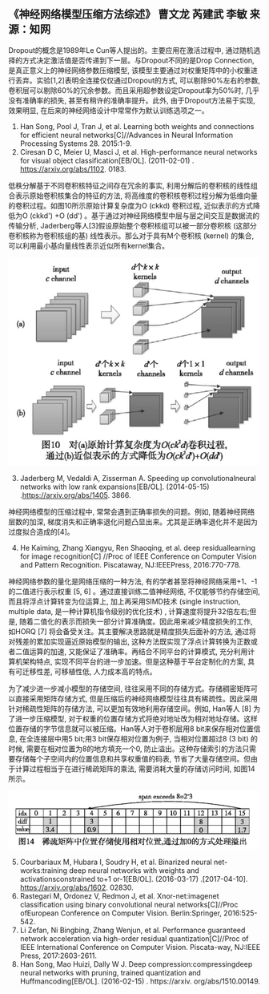## 《神经网络模型压缩方法综述》 曹文龙 芮建武 李敏 来源：知网

Dropout的概念是1989年Le Cun等人提出的。主要应用在激活过程中, 通过随机选择的方式决定激活值是否传递到下一层。与Dropout不同的是Drop Connection, 是真正意义上的神经网络参数压缩模型, 该模型主要通过对权重矩阵中的小权重进行丢弃。实验[1,2]表明全连接仅仅通过Dropout的方式, 可以剔除90%左右的参数, 卷积层可以剔除60%的冗余参数。而且采用超参数设定Dropout率为50%时, 几乎没有准确率的损失, 甚至有稍许的准确率提升。此外, 由于Dropout方法易于实现, 效果明显, 在后来的神经网络设计中常常作为默认训练选项之一。

1. Han Song, Pool J, Tran J, et al. Learning both weights and connections for efficient neural networks[C]//Advances in Neural Information Processing Systems 28. 2015:1-9.
2. Ciresan D C, Meier U, Masci J, et al. High-performance neural networks for visual object classification[EB/OL]. (2011-02-01) . https://arxiv.org/abs/1102. 0183.

低秩分解基于不同卷积核特征之间存在冗余的事实, 利用分解后的卷积核的线性组合表示原始卷积核集合的特征的方法, 将高维度的卷积核卷积过程分解为低维向量的卷积过程。如图10所示原始计算复杂度为O (ckkd) 卷积过程, 近似表示的方式降低为O (ckkd') +O (dd') 。基于通过对神经网络模型中层与层之间交互是数据流的传输分析, Jaderberg等人[3]假设原始整个卷积核组可以被一部分卷积核 (这部分卷积核称为卷积核组的基) 线性表示。那么对于具有M个卷积核 (kernel) 的集合, 可以利用最小基向量线性表示近似所有kernel集合。

![](./image/01.png)

3. Jaderberg M, Vedaldi A, Zisserman A. Speeding up convolutionalneural networks with low rank expansions[EB/OL]. (2014-05-15) .https://arxiv.org/abs/1405. 3866.

神经网络模型的压缩过程中, 常常会遇到正确率损失的问题。例如, 随着神经网络层数的加深, 梯度消失和正确率退化问题凸显出来。尤其是正确率退化并不是因为过度拟合造成的[4]。

4. He Kaiming, Zhang Xiangyu, Ren Shaoqing, et al. deep residuallearning for image recognition[C] //Proc of IEEE Conference on Computer Vision and Pattern Recognition. Piscataway, NJ:IEEEPress, 2016:770-778.

神经网络参数的量化是网络压缩的一种方法, 有的学者甚至将神经网络采用+1、-1的二值进行表示权重 [5, 6] 。通过直接训练二值神经网络, 不仅能够节约存储空间, 而且将浮点计算转变为位运算上, 加上再采用SIMD技术 (single instruction, multiple data, 是一种计算机指令级别的优化技术) , 计算速度将提升32倍左右;但是, 随着二值化的表示而损失一部分计算准确度。因此用来减少精度损失的工作, 如HORQ [7] 将会备受关注。其主要解决思路就是精度损失后面补的方法, 通过将对残差的累加实现逼近原始模型的输出, 这种方法既实现了浮点计算转换为正数或者二值运算的加速, 又能保证了准确率。再结合不同平台的计算模式, 充分利用计算机架构特点, 实现不同平台的进一步加速。但是这种基于平台定制化的方案, 具有可迁移性差, 可移植性低, 人力成本高的特点。

为了减少进一步减小模型的存储空间, 往往采用不同的存储方式。存储稠密矩阵可以直接采用矩阵存储方式, 但是压缩后的神经网络模型往往具有稀疏性。因此采用针对稀疏性矩阵的存储方法, 可以更加有效地利用存储空间。例如, Han等人 [8] 为了进一步压缩模型, 对于权重的位置存储方式将绝对地址改为相对地址存储。这样位置存储的字节信息就可以被压缩。Han等人对于卷积层用8 bit来保存相对位置信息, 在全连接层中用5 bit;用3 bit保存相对位置为例子, 当相对位置超过8 (3 bit) 的时候, 需要在相对位置为8的地方填充一个0, 防止溢出。这种存储索引的方法只需要存储每个子空间内的位置信息和共享权重值的码表, 节省了大量存储空间。但由于计算过程相当于在进行稀疏矩阵的乘法, 需要消耗大量的存储访问时间, 如图14所示。

![](./image/02.png)

5. Courbariaux M, Hubara I, Soudry H, et al. Binarized neural net-works:training deep neural networks with weights and activationsconstrained to+1 or-1[EB/OL]. (2016-03-17) .[2017-04-10]. https://arxiv.org/abs/1602. 02830.
6. Rastegari M, Ordonez V, Redmon J, et al. Xnor-net:imagenet classification using binary convolutional neural networks[C]//Proc ofEuropean Conference on Computer Vision. Berlin:Springer, 2016:525-542.
7. Li Zefan, Ni Bingbing, Zhang Wenjun, et al. Performance guaranteed network acceleration via high-order residual quantization[C]//Proc of IEEE International Conference on Computer Vision. Piscata-way, NJ:IEEE Press, 2017:2603-2611.
8. Han Song, Mao Huizi, Dally W J. Deep compression:compressingdeep neural networks with pruning, trained quantization and Huffmancoding[EB/OL]. (2016-02-15) . https://arxiv. org/abs/1510.00149.

